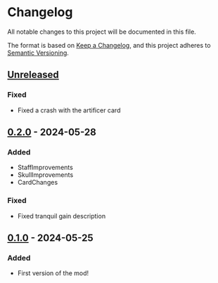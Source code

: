 # Changelog

All notable changes to this project will be documented in this file.

The format is based on [Keep a Changelog](https://keepachangelog.com/en/1.1.0/),
and this project adheres to [Semantic Versioning](https://semver.org/spec/v2.0.0.html).

## [Unreleased]

### Fixed

- Fixed a crash with the artificer card

## [0.2.0] - 2024-05-28

### Added

- StaffImprovements
- SkullImprovements
- CardChanges

### Fixed

- Fixed tranquil gain description

## [0.1.0] - 2024-05-25

### Added

- First version of the mod!

[unreleased]: https://github.com/PonyWarrior/PonyAO/compare/0.2.0...HEAD
[0.2.0]: https://github.com/PonyWarrior/PonyAO/compare/0.1.0...0.2.0
[0.1.0]: https://github.com/PonyWarrior/PonyAO/compare/d8fa0a8da1d88e9391bad80e391aaf05924800aa...0.1.0
